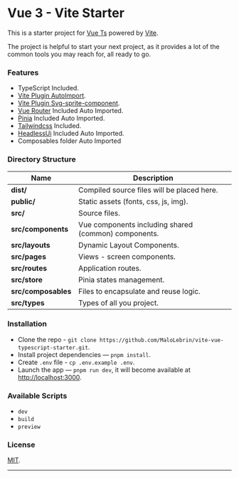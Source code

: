 # Vue 3 - Vite Starter

This is a starter project for [Vue Ts](https://vuejs.org/) powered by [Vite](https://vitejs.dev/).

The project is helpful to start your next project, as it provides a lot of the common tools you may reach for, all ready to go.

### Features

- TypeScript Included.
- [Vite Plugin AutoImport](https://github.com/antfu/unplugin-auto-import).
- [Vite Plugin Svg-sprite-component](https://github.com/cereschen/vite-plugin-svg-sprite-component.git).
- [Vue Router](https://router.vuejs.org/) Included Auto Imported.
- [Pinia](https://pinia.vuejs.org/) Included Auto Imported.
- [Tailwindcss](https://tailwindcss.com/) Included.
- [HeadlessUi](https://headlessui.dev/) Included Auto Imported.
- Composables folder Auto Imported

### Directory Structure

| Name                              | Description |
| --------------------------------- | ----------- |
| **dist/**                        | Compiled source files will be placed here. |
| **public/**                       | Static assets (fonts, css, js, img). |
| **src/**                          | Source files. |
| **src/components**                | Vue components including shared (common) components. |
| **src/layouts**                   | Dynamic Layout Components. |
| **src/pages**                     | Views - screen components. |
| **src/routes**                    | Application routes. |
| **src/store**                     | Pinia states management. |
| **src/composables**               | Files to encapsulate and reuse logic.|
| **src/types**                     | Types of all you project.|

### Installation

- Clone the repo - `git clone https://github.com/MaloLebrin/vite-vue-typescript-starter.git`.
- Install project dependencies — `pnpm install`.
- Create `.env` file - `cp .env.example .env`.
- Launch the app — `pnpm run dev`, it will become available at [http://localhost:3000](http://localhost:3000/).

### Available Scripts

- `dev`
- `build`
- `preview`

### License

[MIT](LICENSE).

---
